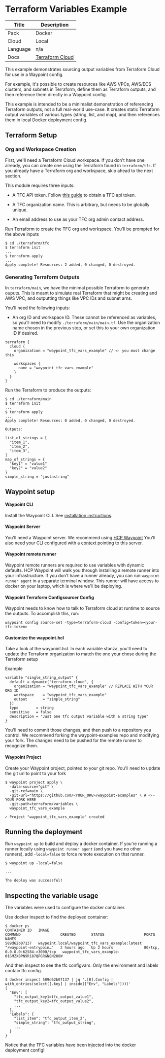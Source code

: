# Terraform Variables Example

|Title| Description                                                                          |
|---|--------------------------------------------------------------------------------------|
|Pack| Docker                                                                               |
|Cloud| Local                                                                                |
|Language| n/a                                                                                  |
|Docs| [Terraform Cloud](https://developer.hashicorp.com/waypoint/plugins/terraform-cloud)                     |

This example demonstrates sourcing output variables from Terraform Cloud for use in a Waypoint config.

For example, it's possible to create resources like AWS VPCs, AWS/ECS clusters, and subnets in Terraform,
define them as Terraform outputs, and then reference them directly in a Waypoint config.

This example is intended to be a minimalist demonstration of referencing Terraform outputs, not a full
real-world use-case. It creates static Terraform output variables of various types (string, list, and map), and then references
them in local Docker deployment config.

## Terraform Setup

### Org and Workspace Creation

First, we'll need a Terraform Cloud workspace. If you don't have one already, you can create one
using the Terraform found in `terraform/tfc`. If you already have a Terraform org and workspace,
skip ahead to the next section.

This module requires three inputs:

- A TFC API token. Follow [this guide](https://developer.hashicorp.com/terraform/cloud-docs/users-teams-organizations/api-tokens)
to obtain a TFC api token.

- A TFC organization name. This is arbitrary, but needs to be globally unique.

- An email address to use as your TFC org admin contact address.

Run Terraform to create the TFC org and workspace. You'll be prompted for the above inputs

```shell
$ cd ./terraform/tfc
$ terraform init
...
$ terraform apply
...
Apply complete! Resources: 2 added, 0 changed, 0 destroyed.
```

### Generating Terraform Outputs

In `terraform/main`, we have the minimal possible Terraform to generate ouputs. This is meant to simulate
real Terraform that might be creating and AWS VPC, and outputting things like VPC IDs and subnet arns.

You'll need the following inputs:

- An org ID and workspace ID. These cannot be referenced as variables, so you'll need to modify 
`./terraform/main/main.tf`. Use the organization name chosen in the previous step, or set this
to your own organization ID if desired.

```hcl
terraform {
  cloud {
    organization = "waypoint_tfc_vars_example" // <- you must change this

    workspaces {
      name = "waypoint_tfc_vars_example"
    }
  }
}
```

Run the Terraform to produce the outputs:
```shell
$ cd ./terraform/main
$ terraform init
...
$ terraform apply
...
Apply complete! Resources: 0 added, 0 changed, 0 destroyed.

Outputs:

list_of_strings = [
  "item_1",
  "item_2",
  "item_3",
]
map_of_strings = {
  "key1" = "value1"
  "key2" = "value2"
}
simple_string = "justastring"
```

## Waypoint setup

#### Waypoint CLI

Install the Waypoint CLI. See [installation instructions](https://developer.hashicorp.com/waypoint/tutorials/get-started-docker/get-started-install).

#### Waypoint Server

You'll need a Waypoint server. We recommend using [HCP Waypoint](https://cloud.hashicorp.com/products/waypoint)
You'll also need your CLI configured with a [context](https://developer.hashicorp.com/waypoint/commands/context-create)
pointing to this server.

#### Waypoint remote runner

Waypoint remote runners are required to use variables with dynamic defaults. HCP Waypoint will 
walk you through installing a remote runner into your infrastructure. If you don't have
a runner already, you can run `waypoint runner agent` in a separate terminal window. This
runner will have access to docker on your laptop, which is where we'll be deploying.

#### Waypoint Terraform Configsourcer Config

Waypoint needs to know how to talk to Terraform cloud at runtime to source the outputs. 
To accomplish this, run:

```shell
waypoint config source-set -type=terraform-cloud -config=token=<your-tfc-token>
```
#### Customize the waypoint.hcl


Take a look at the waypoint.hcl. In each variable stanza, you'll need to update the
Terraform organization to match the one your chose during the Terraform setup

Example
```hcl
variable "single_string_output" {
  default = dynamic("terraform-cloud", {
    organization = "waypoint_tfc_vars_example" // REPLACE WITH YOUR ORG ID
    workspace    = "waypoint_tfc_vars_example"
    output       = "simple_string"
  })
  type        = string
  sensitive   = false
  description = "Just one tfc output variable with a string type"
}
```

You'll need to commit those changes, and then push to a repository you control. We recommend
forking the waypoint-examples repo and modifying your fork. The changes need to be 
pushed for the remote runner to recognize them.

#### Waypoint Project

Create your Waypoint project, pointed to your git repo. You'll need to update the git
url to point to your fork

```shell
$ waypoint project apply \
  -data-source="git" \
  -git-ref=main \
  -git-url="https://github.com/<YOUR_ORG>/waypoint-examples" \ # <-- YOUR FORK HERE
  -git-path=terraform/variables \
  waypoint_tfc_vars_example
  
✓ Project "waypoint_tfc_vars_example" created
```

## Running the deployment

Run `waypoint up` to build and deploy a docker container. If you're running a runner locally
using `waypoint runner agent` (and you have no other runners), add `-local=false` to force
remote execution on that runner. 

```shell
$ waypoint up -local=false

...

The deploy was successful!
```

## Inspecting the variable usage

The variables were used to configure the docker container. 

Use docker inspect to find the deployed container:

```shell
$ docker ps
CONTAINER ID   IMAGE                                             COMMAND                  CREATED       STATUS                  PORTS                             NAMES
589d62b07137   waypoint.local/waypoint_tfc_vars_example:latest   "/waypoint-entrypoin…"   2 hours ago   Up 2 hours              80/tcp, 0.0.0.0:62584->3000/tcp   waypoint_tfc_vars_example-01GMZXBPN9R187QFGRGNEN288W

```

And then inspect to see the tfc configvars. Only the environment and labels contain tfc config.

```shell
$ docker inspect 589d62b07137 | jq '.[0].Config | with_entries(select([.key] | inside(["Env", "Labels"])))'
{
  "Env": [
    "tfc_output_key1=tfc_output_value1",
    "tfc_output_key2=tfc_output_value2",
    ...
  ],
  "Labels": {
    "list_item": "tfc_output_item_2",
    "simple_string": "tfc_output_string",
    ...
  }
}
```

Notice that the TFC variables have been injected into the docker deployment config!
